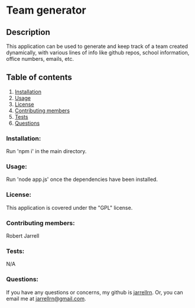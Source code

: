 
# Team generator

## Description
 This application can be used to generate and keep track of a team created dynamically, with various lines of info like github repos, school information, office numbers, emails, etc.
## Table of contents
1. [Installation](#installation)
2. [Usage](#usage)
3. [License](#license)
4. [Contributing members](#contributing)
5. [Tests](#tests)
6. [Questions](#questions)

### Installation: <a name="installation"></a>
 Run 'npm i' in the main directory.
### Usage: <a name="usage"></a>
 Run 'node app.js' once the dependencies have been installed.
### License: <a name="license"></a>
 This application is covered under the "GPL" license.
### Contributing members: <a name="contributing"></a>
 Robert Jarrell
### Tests: <a name="tests"></a>
 N/A
### Questions: <a name="questions"></a>
If you have any questions or concerns, my github is [jarrellrn](https://github.com/jarrellrn). Or, you can email me at jarrellrn@gmail.com.